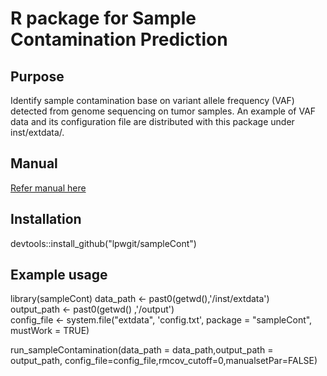 # R package for Sample Contamination Prediction

## Purpose
Identify sample contamination base on variant allele frequency (VAF) detected from genome sequencing on tumor samples. An example of VAF data and its configuration file are distributed with this package under inst/extdata/.

## Manual
[Refer manual here](/inst/extdata/sampleCont_vignettes.pdf)

## Installation
devtools::install_github("lpwgit/sampleCont")

## Example usage
library(sampleCont)
data_path <- past0(getwd(),'/inst/extdata')  
output_path <- past0(getwd() ,'/output')  
config_file <- system.file("extdata", 'config.txt',
  package = "sampleCont", mustWork = TRUE)  

run_sampleContamination(data_path = data_path,output_path = output_path, 
  config_file=config_file,rmcov_cutoff=0,manualsetPar=FALSE)

